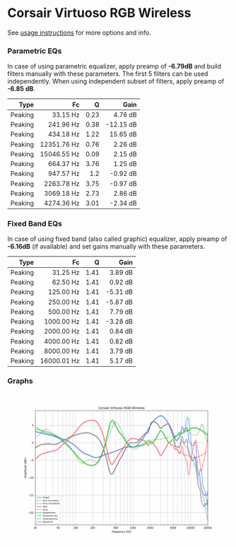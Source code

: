 # Corsair Virtuoso RGB Wireless
See [usage instructions](https://github.com/jaakkopasanen/AutoEq#usage) for more options and info.

### Parametric EQs
In case of using parametric equalizer, apply preamp of **-6.79dB** and build filters manually
with these parameters. The first 5 filters can be used independently.
When using independent subset of filters, apply preamp of **-6.85 dB**.

| Type    | Fc          |    Q | Gain      |
|--------:|------------:|-----:|----------:|
| Peaking | 33.15 Hz    | 0.23 | 4.76 dB   |
| Peaking | 241.96 Hz   | 0.38 | -12.15 dB |
| Peaking | 434.18 Hz   | 1.22 | 15.65 dB  |
| Peaking | 12351.76 Hz | 0.76 | 2.26 dB   |
| Peaking | 15046.55 Hz | 0.09 | 2.15 dB   |
| Peaking | 664.37 Hz   | 3.76 | 1.25 dB   |
| Peaking | 947.57 Hz   | 1.2  | -0.92 dB  |
| Peaking | 2263.78 Hz  | 3.75 | -0.97 dB  |
| Peaking | 3069.18 Hz  | 2.73 | 2.86 dB   |
| Peaking | 4274.36 Hz  | 3.01 | -2.34 dB  |

### Fixed Band EQs
In case of using fixed band (also called graphic) equalizer, apply preamp of **-6.16dB**
(if available) and set gains manually with these parameters.

| Type    | Fc          |    Q | Gain     |
|--------:|------------:|-----:|---------:|
| Peaking | 31.25 Hz    | 1.41 | 3.89 dB  |
| Peaking | 62.50 Hz    | 1.41 | 0.92 dB  |
| Peaking | 125.00 Hz   | 1.41 | -5.31 dB |
| Peaking | 250.00 Hz   | 1.41 | -5.87 dB |
| Peaking | 500.00 Hz   | 1.41 | 7.79 dB  |
| Peaking | 1000.00 Hz  | 1.41 | -3.28 dB |
| Peaking | 2000.00 Hz  | 1.41 | 0.84 dB  |
| Peaking | 4000.00 Hz  | 1.41 | 0.82 dB  |
| Peaking | 8000.00 Hz  | 1.41 | 3.79 dB  |
| Peaking | 16000.01 Hz | 1.41 | 5.17 dB  |

### Graphs
![](./Corsair%20Virtuoso%20RGB%20Wireless.png)